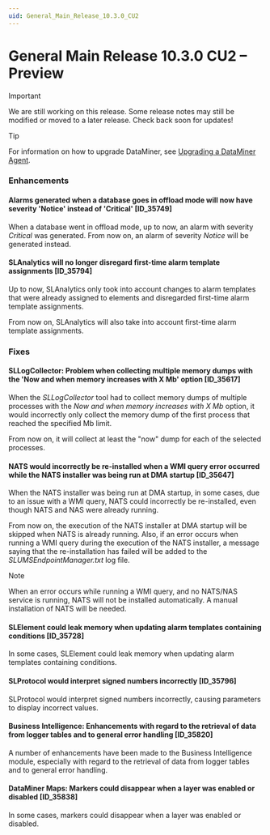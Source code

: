 ```yaml
---
uid: General_Main_Release_10.3.0_CU2
---
```


# General Main Release 10.3.0 CU2 – Preview

> [!IMPORTANT]
> We are still working on this release. Some release notes may still be modified or moved to a later release. Check back soon for updates!

> [!TIP]
> For information on how to upgrade DataMiner, see [Upgrading a DataMiner Agent](xref:Upgrading_a_DataMiner_Agent).

### Enhancements

#### Alarms generated when a database goes in offload mode will now have severity 'Notice' instead of 'Critical' [ID_35749]

<!-- MR 10.2.0 [CU14]/10.3.0 [CU2] - FR 10.3.5 -->

When a database went in offload mode, up to now, an alarm with severity *Critical* was generated. From now on, an alarm of severity *Notice* will be generated instead.

#### SLAnalytics will no longer disregard first-time alarm template assignments [ID_35794]

<!-- MR 10.3.0 [CU2] - FR 10.3.5 -->

Up to now, SLAnalytics only took into account changes to alarm templates that were already assigned to elements and disregarded first-time alarm template assignments.

From now on, SLAnalytics will also take into account first-time alarm template assignments.

### Fixes

#### SLLogCollector: Problem when collecting multiple memory dumps with the 'Now and when memory increases with X Mb' option [ID_35617]

<!-- MR 10.2.0 [CU14]/10.3.0 [CU2] - FR 10.3.5 -->

When the *SLLogCollector* tool had to collect memory dumps of multiple processes with the *Now and when memory increases with X Mb* option, it would incorrectly only collect the memory dump of the first process that reached the specified Mb limit.

From now on, it will collect at least the "now" dump for each of the selected processes.

#### NATS would incorrectly be re-installed when a WMI query error occurred while the NATS installer was being run at DMA startup [ID_35647]

<!-- MR 10.2.0 [CU14]/10.3.0 [CU2] - FR 10.3.5 -->

When the NATS installer was being run at DMA startup, in some cases, due to an issue with a WMI query, NATS could incorrectly be re-installed, even though NATS and NAS were already running.

From now on, the execution of the NATS installer at DMA startup will be skipped when NATS is already running. Also, if an error occurs when running a WMI query during the execution of the NATS installer, a message saying that the re-installation has failed will be added to the *SLUMSEndpointManager.txt* log file.

> [!NOTE]
> When an error occurs while running a WMI query, and no NATS/NAS service is running, NATS will not be installed automatically. A manual installation of NATS will be needed.

#### SLElement could leak memory when updating alarm templates containing conditions [ID_35728]

<!-- MR 10.2.0 [CU14]/10.3.0 [CU2] - FR 10.3.4 -->

In some cases, SLElement could leak memory when updating alarm templates containing conditions.

#### SLProtocol would interpret signed numbers incorrectly [ID_35796]

<!-- MR 10.2.0 [CU14]/10.3.0 [CU2] - FR 10.3.5 -->

SLProtocol would interpret signed numbers incorrectly, causing parameters to display incorrect values.

#### Business Intelligence: Enhancements with regard to the retrieval of data from logger tables and to general error handling [ID_35820]

<!-- MR 10.2.0 [CU13]/10.3.0 [CU2] - FR 10.3.5 -->

A number of enhancements have been made to the Business Intelligence module, especially with regard to the retrieval of data from logger tables and to general error handling.

#### DataMiner Maps: Markers could disappear when a layer was enabled or disabled [ID_35838]

<!-- MR 10.2.0 [CU14]/10.3.0 [CU2] - FR 10.3.5 -->

In some cases, markers could disappear when a layer was enabled or disabled.
